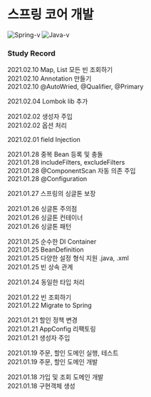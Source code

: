 # 스프링 코어 개발

![Spring-v](https://img.shields.io/badge/Spring-v2.4.1-brightgreen)
![Java-v](https://img.shields.io/badge/Java-v11.0.8-blue)
### Study Record


2021.02.10 Map, List 모든 빈 조회하기<br>
2021.02.10 Annotation 만들기<br>
2021.02.10 @AutoWried, @Qualifier, @Primary

2021.02.04 Lombok lib 추가

2021.02.02 생성자 주입<br>
2021.02.02 옵션 처리

2021.02.01 field Injection

2021.01.28 중복 Bean 등록 및 충돌<br>
2021.01.28 includeFilters, excludeFilters<br>
2021.01.28 @ComponentScan 자동 의존 주입<br>
2021.01.28 @Configuration

2021.01.27 스프링의 싱글톤 보장

2021.01.26 싱글톤 주의점<br>
2021.01.26 싱글톤 컨테이너<br>
2021.01.26 싱글톤 패턴

2021.01.25 순수한 DI Container<br>
2021.01.25 BeanDefinition<br>
2021.01.25 다양한 설정 형식 지원 .java, .xml<br>
2021.01.25 빈 상속 관계

2021.01.24 동일한 타입 처리

2021.01.22 빈 조회하기<br>
2021.01.22 Migrate to Spring

2021.01.21 할인 정책 변경<br>
2021.01.21 AppConfig 리팩토링<br>
2021.01.21 생성자 주입

2021.01.19 주문, 할인 도메인 실행, 테스트<br>
2021.01.19 주문, 할인 도메인 개발

2021.01.18 가입 및 조회 도메인 개발<br>
2021.01.18 구현객체 생성